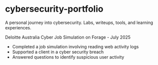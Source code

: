 # cybersecurity-portfolio
A personal journey into cybersecurity. Labs, writeups, tools, and learning experiences.

Deloitte Australia Cyber Job Simulation on Forage - July 2025
 * Completed a job simulation involving reading web activity logs
 * Supported a client in a cyber security breach
 * Answered questions to identify suspicious user activity